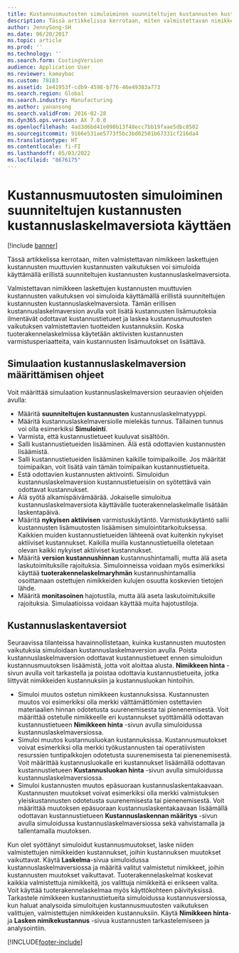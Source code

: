 ```yaml
---
title: Kustannusmuutosten simuloiminen suunniteltujen kustannusten kustannuslaskelmaversiota käyttäen
description: Tässä artikkelissa kerrotaan, miten valmistettavan nimikkeen laskettujen kustannusten muuttuvien kustannusten vaikutuksen voi simuloida käyttämällä erillistä suunniteltujen kustannusten kustannuslaskelmaversiota.
author: JennySong-SH
ms.date: 06/20/2017
ms.topic: article
ms.prod: ''
ms.technology: ''
ms.search.form: CostingVersion
audience: Application User
ms.reviewer: kamaybac
ms.custom: 78183
ms.assetid: 1e41953f-cdb9-4598-b776-46e49383a773
ms.search.region: Global
ms.search.industry: Manufacturing
ms.author: yanansong
ms.search.validFrom: 2016-02-28
ms.dyn365.ops.version: AX 7.0.0
ms.openlocfilehash: 4ad3d6bd41e090b13f48ecc7bb19faae5dbc8502
ms.sourcegitcommit: 9166e531ae5773f5bc3bd02501b67331cf216da4
ms.translationtype: HT
ms.contentlocale: fi-FI
ms.lasthandoff: 05/03/2022
ms.locfileid: "8676175"
---
```

# <a name="simulate-cost-changes-by-using-a-costing-version-for-planned-costs"></a>Kustannusmuutosten simuloiminen suunniteltujen kustannusten kustannuslaskelmaversiota käyttäen

[!include [banner](../includes/banner.md)]

Tässä artikkelissa kerrotaan, miten valmistettavan nimikkeen laskettujen kustannusten muuttuvien kustannusten vaikutuksen voi simuloida käyttämällä erillistä suunniteltujen kustannusten kustannuslaskelmaversiota.

Valmistettavan nimikkeen laskettujen kustannusten muuttuvien kustannusten vaikutuksen voi simuloida käyttämällä erillistä suunniteltujen kustannusten kustannuslaskelmaversiota. Tämän erillisen kustannuslaskelmaversion avulla voit lisätä kustannusten lisämuutoksia ilmentävät odottavat kustannustietueet ja laskea kustannusmuutosten vaikutuksen valmistettavien tuotteiden kustannuksiin. Koska tuoterakennelaskelmissa käytetään aktiivisten kustannusten varmistusperiaatteita, vain kustannusten lisämuutokset on lisättävä.

## <a name="guidelines-for-defining-the-simulation-costing-version"></a>Simulaation kustannuslaskelmaversion määrittämisen ohjeet
Voit määrittää simulaation kustannuslaskelmaversion seuraavien ohjeiden avulla:

-   Määritä **suunniteltujen kustannusten** kustannuslaskelmatyyppi.
-   Määritä kustannuslaskelmaversiolle mielekäs tunnus. Tällainen tunnus voi olla esimerkiksi **Simulointi**.
-   Varmista, että kustannustietueet kuuluvat sisältöön.
-   Salli kustannustietueiden lisääminen. Älä estä odottavien kustannusten lisäämistä.
-   Salli kustannustietueiden lisääminen kaikille toimipaikoille. Jos määrität toimipaikan, voit lisätä vain tämän toimipaikan kustannustietueita.
-   Estä odottavien kustannusten aktivointi. Simuloidun kustannuslaskelmaversion kustannustietueisiin on syötettävä vain odottavat kustannukset.
-   Älä syötä alkamispäivämäärää. Jokaiselle simuloitua kustannuslaskelmaversiota käyttävälle tuoterakennelaskelmalle lisätään laskentapäivä.
-   Määritä **nykyisen aktiivisen** varmistuskäytäntö. Varmistuskäytäntö sallii kustannusten lisämuutosten lisäämisen simulointitarkoituksessa. Kaikkien muiden kustannustietueiden lähteenä ovat kuitenkin nykyiset aktiiviset kustannukset. Kaikilla muilla kustannustietueilla oletetaan olevan kaikki nykyiset aktiiviset kustannukset.
-   Määritä **version kustannushinnan** kustannushintamalli, mutta älä aseta laskutoimituksille rajoituksia. Simuloinneissa voidaan myös esimerkiksi käyttää **tuoterakennelaskelmaryhmän** kustannushintamallia osoittamaan ostettujen nimikkeiden kulujen osuutta koskevien tietojen lähde.
-   Määritä **monitasoinen** hajotustila, mutta älä aseta laskutoimituksille rajoituksia. Simulaatioissa voidaan käyttää muita hajotustiloja.

## <a name="costing-versions"></a>Kustannuslaskentaversiot
Seuraavissa tilanteissa havainnollistetaan, kuinka kustannusten muutosten vaikutuksia simuloidaan kustannuslaskelmaversion avulla. Poista kustannuslaskelmaversion odottavat kustannustietueet ennen simuloidun kustannusmuutoksen lisäämistä, jotta voit aloittaa alusta. **Nimikkeen hinta** -sivun avulla voit tarkastella ja poistaa odottavia kustannustietueita, jotka liittyvät nimikkeiden kustannuksiin ja kustannusluokan hintoihin.

-   Simuloi muutos ostetun nimikkeen kustannuksissa. Kustannusten muutos voi esimerkiksi olla merkki välttämättömien ostettavien materiaalien hinnan odotetusta suurenemisesta tai pienenemisestä. Voit määrittää ostetulle nimikkeelle eri kustannukset syöttämällä odottavan kustannustietueen **Nimikkeen hinta** -sivun avulla simuloidussa kustannuslaskelmaversiossa.
-   Simuloi muutos kustannusluokan kustannuksissa. Kustannusmuutokset voivat esimerkiksi olla merkki työkustannusten tai operatiivisten resurssien tuntipalkkojen odotetusta suurenemisesta tai pienenemisestä. Voit määrittää kustannusluokalle eri kustannukset lisäämällä odottavan kustannustietueen **Kustannusluokan hinta** -sivun avulla simuloidussa kustannuslaskelmaversiossa.
-   Simuloi kustannusten muutos epäsuoraan kustannuslaskentakaavaan. Kustannusten muutokset voivat esimerkiksi olla merkki valmistuksen yleiskustannusten odotetusta suurenemisesta tai pienenemisestä. Voit määrittää muutoksen epäsuoraan kustannuslaskentakaavaan lisäämällä odottavan kustannustietueen **Kustannuslaskennan määritys** -sivun avulla simuloidussa kustannuslaskelmaversiossa sekä vahvistamalla ja tallentamalla muutoksen.

Kun olet syöttänyt simuloidut kustannusmuutokset, laske niiden valmistettujen nimikkeiden kustannukset, joihin kustannuksen muutokset vaikuttavat. Käytä **Laskelma**-sivua simuloidussa kustannuslaskelmaversiossa ja määritä valitut valmistetut nimikkeet, joihin kustannusten muutokset vaikuttavat. Tuoterakennelaskelmat koskevat kaikkia valmistettuja nimikkeitä, jos valittuja nimikkeitä ei erikseen valita. Voit käyttää tuoterakennelaskelmaa myös käyttökohteen päivityksissä. Tarkastele nimikkeen kustannustietueita simuloidussa kustannusversiossa, kun haluat analysoida simuloitujen kustannusmuutosten vaikutuksen valittujen, valmistettujen nimikkeiden kustannuksiin. Käytä **Nimikkeen hinta**- ja **Lasken nimikekustannus** -sivua kustannusten tarkastelemiseen ja analysointiin.





[!INCLUDE[footer-include](../../includes/footer-banner.md)]
